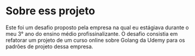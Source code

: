 # Sobre ess projeto

Este foi um desafio proposto pela empresa na qual eu estágiava durante o meu 3° ano do ensino médio profissinalizante. O desafio consistia em refatorar um projeto de um curso online sobre Golang da Udemy para os padrões de projeto dessa empresa.
